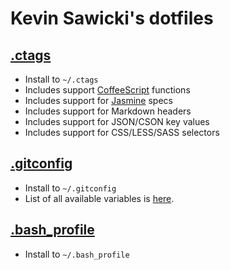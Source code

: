 # Kevin Sawicki's dotfiles

## [.ctags](https://raw.github.com/kevinsawicki/dotfiles/master/.ctags)

  * Install to `~/.ctags`
  * Includes support [CoffeeScript](http://coffeescript.org/) functions
  * Includes support for [Jasmine](http://pivotal.github.com/jasmine/) specs
  * Includes support for Markdown headers
  * Includes support for JSON/CSON key values
  * Includes support for CSS/LESS/SASS selectors

## [.gitconfig](https://raw.github.com/kevinsawicki/dotfiles/master/.gitconfig)

  * Install to `~/.gitconfig`
  * List of all available variables is [here](http://git-scm.com/docs/git-config#_variables).

## [.bash_profile](https://raw.github.com/kevinsawicki/dotfiles/master/.bash_profile)

  * Install to `~/.bash_profile`
